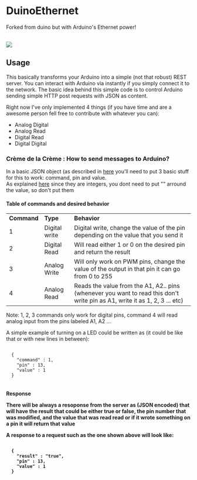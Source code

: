<h1> DuinoEthernet </h1>
  <p>Forked from duino but with Arduino's Ethernet power!</p><br />
<img src="http://forthebadge.com/images/badges/built-with-love.svg"/>

<h2>Usage</h2>
  <p>This basically transforms your Arduino into a simple (not that robust) REST server. You can interact with
 Arduino via instantly if you simply connect it to the network. The basic idea behind this simple code is to
 control Arduino sending simple HTTP post requests with JSON as content.</p>
 <p>Right now I've only implemented 4 things (if you have time and are a awesome person fell free to 
 contribute with whatever you can):</p>
 <ul>
  <li>Analog Digital</li>
  <li>Analog Read</li>
  <li>Digital Read</li>
  <li>Digital Digital</li>
 </ul>
 
<h3>Crème de la Crème : How to send messages to Arduino?</h3>
 <p>In a basic JSON object (as described in <a href="http://jsonapi.org/format/">here</a> 
 you'll need to put 3 basic stuff for this to work: command, pin and value. <br /> 
 As explained <a href="http://jsonapi.org/format/">here</a> since they are integers, you dont need to put 
 "" arround the value, so don't put them</p>
 
 <h4>Table of commands and desired behavior</h4>
 
 <table style="width:100%">
 <tr>
    <td><strong>Command</strong></td>
    <td><strong>Type</strong></td>
    <td><strong>Behavior<strong></td>
  </tr>
  <tr>
    <td>1</td>
    <td>Digital write</td>
    <td>Digital write, change the value of the pin depending on the value that you send it</td>
  </tr>
  <tr>
    <td>2</td>
    <td>Digital Read</td> 
    <td>Will read either 1 or 0 on the desired pin and return the result</td>
  </tr>
  <tr>
    <td>3</td>
    <td>Analog Write</td> 
    <td>Will only work on PWM pins, change the value of the output in that pin it can go from 0 to 255</td>
  </tr>
  <tr>
    <td>4</td>
    <td>Analog Read</td> 
    <td>Reads the value from the A1, A2.. pins (whenever you want to read this don't write pin as A1, write it as
    1, 2, 3 ... etc)</td>
  </tr>
</table>
 <p>Note: 1, 2, 3 commands only work for digital pins, command 4 will read analog input from the pins labeled A1, A2 ...</p>
 <p>A simple example of turning on a LED could be written as (it could be like that or with new lines in between):</br>
 </p><code>
  {
    "command" : 1,
    "pin" : 13,
    "value" : 1
  }
 </code>
 <h4>Response</h>
 <p>There will be always a resoponse from the server as (JSON encoded) that will have the result that could be
 either true or false, the pin number that was modified, and the value that was read read or if it wrote something 
 on a pin it will return that value</p>
 <p>A response to a request such as the one shown above will look like:</p>
 </p><code>
  {
    "result" : "true",
    "pin" : 13,
    "value" : 1
  }
 </code>
 
